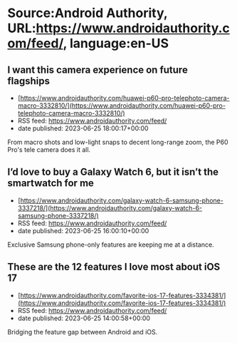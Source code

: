 # Source:Android Authority, URL:https://www.androidauthority.com/feed/, language:en-US

## I want this camera experience on future flagships
 - [https://www.androidauthority.com/huawei-p60-pro-telephoto-camera-macro-3332810/](https://www.androidauthority.com/huawei-p60-pro-telephoto-camera-macro-3332810/)
 - RSS feed: https://www.androidauthority.com/feed/
 - date published: 2023-06-25 18:00:17+00:00

From macro shots and low-light snaps to decent long-range zoom, the P60 Pro's tele camera does it all.

## I’d love to buy a Galaxy Watch 6, but it isn’t the smartwatch for me
 - [https://www.androidauthority.com/galaxy-watch-6-samsung-phone-3337218/](https://www.androidauthority.com/galaxy-watch-6-samsung-phone-3337218/)
 - RSS feed: https://www.androidauthority.com/feed/
 - date published: 2023-06-25 16:00:10+00:00

Exclusive Samsung phone-only features are keeping me at a distance.

## These are the 12 features I love most about iOS 17
 - [https://www.androidauthority.com/favorite-ios-17-features-3334381/](https://www.androidauthority.com/favorite-ios-17-features-3334381/)
 - RSS feed: https://www.androidauthority.com/feed/
 - date published: 2023-06-25 14:00:58+00:00

Bridging the feature gap between Android and iOS.

